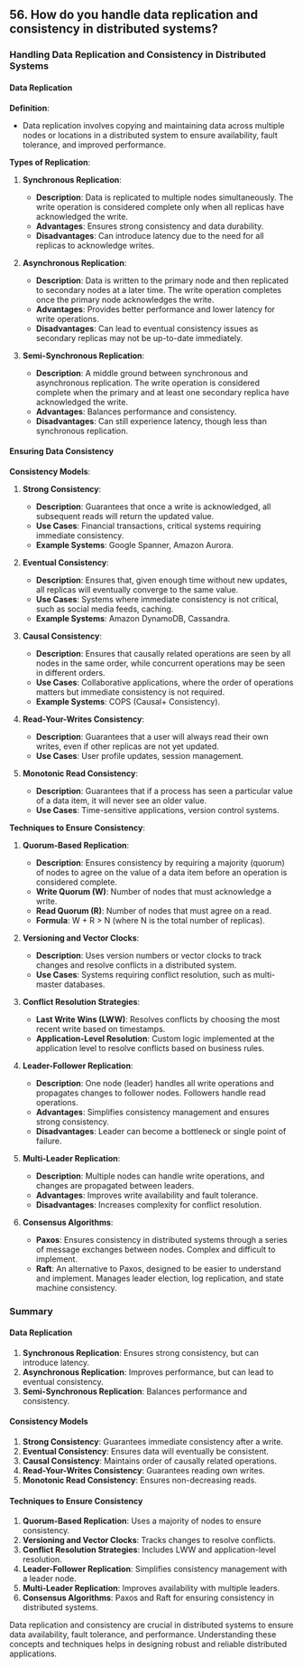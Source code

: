## 56. How do you handle data replication and consistency in distributed systems?


### Handling Data Replication and Consistency in Distributed Systems

#### Data Replication

**Definition**:
- Data replication involves copying and maintaining data across multiple nodes or locations in a distributed system to ensure availability, fault tolerance, and improved performance.

**Types of Replication**:

1. **Synchronous Replication**:
   - **Description**: Data is replicated to multiple nodes simultaneously. The write operation is considered complete only when all replicas have acknowledged the write.
   - **Advantages**: Ensures strong consistency and data durability.
   - **Disadvantages**: Can introduce latency due to the need for all replicas to acknowledge writes.

2. **Asynchronous Replication**:
   - **Description**: Data is written to the primary node and then replicated to secondary nodes at a later time. The write operation completes once the primary node acknowledges the write.
   - **Advantages**: Provides better performance and lower latency for write operations.
   - **Disadvantages**: Can lead to eventual consistency issues as secondary replicas may not be up-to-date immediately.

3. **Semi-Synchronous Replication**:
   - **Description**: A middle ground between synchronous and asynchronous replication. The write operation is considered complete when the primary and at least one secondary replica have acknowledged the write.
   - **Advantages**: Balances performance and consistency.
   - **Disadvantages**: Can still experience latency, though less than synchronous replication.

#### Ensuring Data Consistency

**Consistency Models**:

1. **Strong Consistency**:
   - **Description**: Guarantees that once a write is acknowledged, all subsequent reads will return the updated value.
   - **Use Cases**: Financial transactions, critical systems requiring immediate consistency.
   - **Example Systems**: Google Spanner, Amazon Aurora.

2. **Eventual Consistency**:
   - **Description**: Ensures that, given enough time without new updates, all replicas will eventually converge to the same value.
   - **Use Cases**: Systems where immediate consistency is not critical, such as social media feeds, caching.
   - **Example Systems**: Amazon DynamoDB, Cassandra.

3. **Causal Consistency**:
   - **Description**: Ensures that causally related operations are seen by all nodes in the same order, while concurrent operations may be seen in different orders.
   - **Use Cases**: Collaborative applications, where the order of operations matters but immediate consistency is not required.
   - **Example Systems**: COPS (Causal+ Consistency).

4. **Read-Your-Writes Consistency**:
   - **Description**: Guarantees that a user will always read their own writes, even if other replicas are not yet updated.
   - **Use Cases**: User profile updates, session management.

5. **Monotonic Read Consistency**:
   - **Description**: Guarantees that if a process has seen a particular value of a data item, it will never see an older value.
   - **Use Cases**: Time-sensitive applications, version control systems.

**Techniques to Ensure Consistency**:

1. **Quorum-Based Replication**:
   - **Description**: Ensures consistency by requiring a majority (quorum) of nodes to agree on the value of a data item before an operation is considered complete.
   - **Write Quorum (W)**: Number of nodes that must acknowledge a write.
   - **Read Quorum (R)**: Number of nodes that must agree on a read.
   - **Formula**: W + R > N (where N is the total number of replicas).

2. **Versioning and Vector Clocks**:
   - **Description**: Uses version numbers or vector clocks to track changes and resolve conflicts in a distributed system.
   - **Use Cases**: Systems requiring conflict resolution, such as multi-master databases.

3. **Conflict Resolution Strategies**:
   - **Last Write Wins (LWW)**: Resolves conflicts by choosing the most recent write based on timestamps.
   - **Application-Level Resolution**: Custom logic implemented at the application level to resolve conflicts based on business rules.

4. **Leader-Follower Replication**:
   - **Description**: One node (leader) handles all write operations and propagates changes to follower nodes. Followers handle read operations.
   - **Advantages**: Simplifies consistency management and ensures strong consistency.
   - **Disadvantages**: Leader can become a bottleneck or single point of failure.

5. **Multi-Leader Replication**:
   - **Description**: Multiple nodes can handle write operations, and changes are propagated between leaders.
   - **Advantages**: Improves write availability and fault tolerance.
   - **Disadvantages**: Increases complexity for conflict resolution.

6. **Consensus Algorithms**:
   - **Paxos**: Ensures consistency in distributed systems through a series of message exchanges between nodes. Complex and difficult to implement.
   - **Raft**: An alternative to Paxos, designed to be easier to understand and implement. Manages leader election, log replication, and state machine consistency.

### Summary

#### Data Replication
1. **Synchronous Replication**: Ensures strong consistency, but can introduce latency.
2. **Asynchronous Replication**: Improves performance, but can lead to eventual consistency.
3. **Semi-Synchronous Replication**: Balances performance and consistency.

#### Consistency Models
1. **Strong Consistency**: Guarantees immediate consistency after a write.
2. **Eventual Consistency**: Ensures data will eventually be consistent.
3. **Causal Consistency**: Maintains order of causally related operations.
4. **Read-Your-Writes Consistency**: Guarantees reading own writes.
5. **Monotonic Read Consistency**: Ensures non-decreasing reads.

#### Techniques to Ensure Consistency
1. **Quorum-Based Replication**: Uses a majority of nodes to ensure consistency.
2. **Versioning and Vector Clocks**: Tracks changes to resolve conflicts.
3. **Conflict Resolution Strategies**: Includes LWW and application-level resolution.
4. **Leader-Follower Replication**: Simplifies consistency management with a leader node.
5. **Multi-Leader Replication**: Improves availability with multiple leaders.
6. **Consensus Algorithms**: Paxos and Raft for ensuring consistency in distributed systems.

Data replication and consistency are crucial in distributed systems to ensure data availability, fault tolerance, and performance. Understanding these concepts and techniques helps in designing robust and reliable distributed applications.
